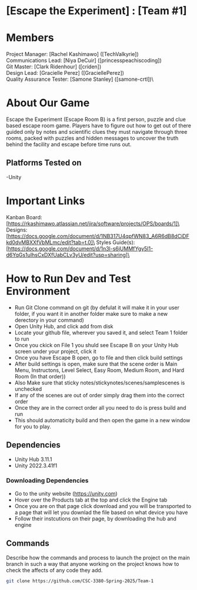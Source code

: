 # [Escape the Experiment] : [Team #1]
# Members
Project Manager: [Rachel Kashimawo] ([TechValkyrie])\
Communications Lead: [Niya DeCuir] ([princesspeachiscoding])\
Git Master: [Clark Ridenhour] ([criden])\
Design Lead: [Gracielle Perez] ([GraciellePerez])\
Quality Assurance Tester: [Samone Stanley] ([samone-crtl])\

# About Our Game
Escape the Experiment (Escape Room B)  is a first person, puzzle and clue based escape room game. Players have to figure out how to get out of there guided only by notes and scientific clues they must navigate through three rooms, packed with puzzles and hidden messages to uncover the truth behind the facility and escape before time runs out.

## Platforms Tested on
-Unity
# Important Links
Kanban Board: [https://rkashimawo.atlassian.net/jira/software/projects/OPS/boards/1]\
Designs: [https://docs.google.com/document/d/1NB317U4qpfWN83_A6R6dB8dCiDFkd0dvMBXXfVbMLmc/edit?tab=t.0]\
Styles Guide(s): [https://docs.google.com/document/d/1n3l-s6jUMMfYgy5I1-d6YqGs1uIhsCxDXfUabCLv3yU/edit?usp=sharing]\

# How to Run Dev and Test Environment
- Run Git Clone command on git (by defulat it will make it in your user folder, if you want it in another folder make sure to make a new derectory in your command)
- Open Unity Hub, and click add from disk
- Locate your github file, wherever you saved it, and select Team 1 folder to run 
- Once you ckick on File 1 you shuld see Escape B on your Unity Hub screen under your project, click it
- Once you have Escape B open, go to file and then click build settings
- After build settings is open, make sure that the scene order is Main Menu, Instructons, Level Select, Easy Room, Medium Room, and Hard Room (In that order))
- Also Make sure that sticky notes/stickynotes/scenes/samplescenes is unchecked
- If any of the scenes are out of order simply drag them into the correct order
- Once they are in the correct order all you need to do is press build and run
- This should automaticity build and then open the game in a new window for you to play. 

   
## Dependencies
- Unity Hub 3.11.1
- Unity 2022.3.41f1
### Downloading Dependencies
- Go to the unity website (https://unity.com)
- Hover over the Products tab at the top and click the Engine tab
- Once you are on that page click download and you will be transported to a page that will let you downlad the file based on what device you have
- Follow their instcutions on their page, by downloading the hub and engine 

## Commands
Describe how the commands and process to launch the project on the main branch in such a way that anyone working on the project knows how to check the affects of any code they add.

```sh
git clone https://github.com/CSC-3380-Spring-2025/Team-1
```

